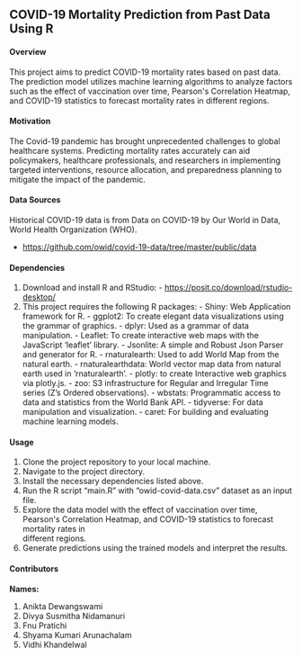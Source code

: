 ## COVID-19 Mortality Prediction from Past Data Using R

#### Overview
This project aims to predict COVID-19 mortality rates based on past data. The prediction model utilizes machine learning algorithms to analyze factors such as the effect of vaccination over time, Pearson's Correlation Heatmap, and COVID-19 statistics to forecast mortality rates in different regions.

#### Motivation
The Covid-19 pandemic has brought unprecedented challenges to global healthcare systems. Predicting mortality rates accurately can aid policymakers, healthcare professionals, and researchers in implementing targeted interventions, resource allocation, and preparedness planning to mitigate the impact of the pandemic.

#### Data Sources
Historical COVID-19 data is from Data on COVID-19 by Our World in Data, World Health Organization (WHO).
- https://github.com/owid/covid-19-data/tree/master/public/data

#### Dependencies
  1.	Download and install R and RStudio:
    - https://posit.co/download/rstudio-desktop/
  3.	This project requires the following R packages:
    - Shiny: Web Application framework for R.
    - ggplot2: To create elegant data visualizations using the grammar of graphics.
    - dplyr: Used as a grammar of data manipulation.
    - Leaflet: To create interactive web maps with the JavaScript ‘leaflet’ library.
    - Jsonlite: A simple and Robust Json Parser and generator for R.
    - rnaturalearth: Used to add World Map from the natural earth.
    - rnaturalearthdata: World vector map data from natural earth used in ‘rnaturalearth’.
    - plotly: to create Interactive web graphics via plotly.js.
    - zoo: S3 infrastructure for Regular and Irregular Time series (Z’s Ordered observations).
    - wbstats: Programmatic access to data and statistics from the World Bank API.
    - tidyverse: For data manipulation and visualization.
    - caret: For building and evaluating machine learning models.

#### Usage
  1.	Clone the project repository to your local machine.
  2.	Navigate to the project directory.
  3.	Install the necessary dependencies listed above.
  4.	Run the R script “main.R” with “owid-covid-data.csv” dataset as an input file.
  5.	Explore the data model with the effect of vaccination over time, Pearson's Correlation Heatmap, and COVID-19 statistics to forecast mortality rates in   
      different regions.
  6.	Generate predictions using the trained models and interpret the results.
     
#### Contributors
 **Names:**
  1.	Anikta Dewangswami
  2.	Divya Susmitha Nidamanuri
  3.	Fnu Pratichi
  4.	Shyama Kumari Arunachalam
  5.	Vidhi Khandelwal
